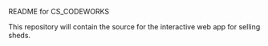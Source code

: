 README for CS_CODEWORKS

This repository will contain the source for the interactive web app for selling sheds.

